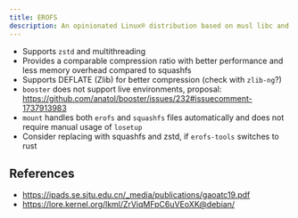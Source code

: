 ```yaml
---
title: EROFS
description: An opinionated Linux® distribution based on musl libc and toybox
---
```


- Supports `zstd` and multithreading
- Provides a comparable compression ratio with better performance and less memory overhead compared to squashfs
- Supports DEFLATE (Zlib) for better compression (check with `zlib-ng`?)
- `booster` does not support live environments, proposal: https://github.com/anatol/booster/issues/232#issuecomment-1737913983
- `mount` handles both `erofs` and `squashfs` files automatically and does not require manual usage of `losetup`
- Consider replacing with squashfs and zstd, if `erofs-tools` switches to rust

## References
- https://ipads.se.sjtu.edu.cn/_media/publications/gaoatc19.pdf
- https://lore.kernel.org/lkml/ZrViqMFpC6uVEoXK@debian/

